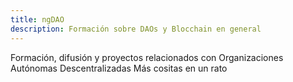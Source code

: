 ```yaml
---
title: ngDAO
description: Formación sobre DAOs y Blocchain en general
---
```

Formación, difusión y proyectos relacionados con Organizaciones Autónomas Descentralizadas
Más cositas en un rato
